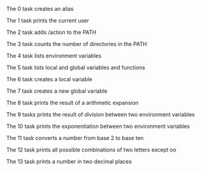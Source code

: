 The 0 task creates an alias

The 1 task prints the current user

The 2 task adds /action to the PATH

The 3 task counts the number of directories in the PATH

The 4 task lists environment variables

The 5 task lists local and global variables and functions

The 6 task creates a local variable

The 7 task creates a new global variable

The 8 task prints the result of a arithmetic expansion

The 9 tasks prints the result of division between two environment variables 

The 10 task prints the exponentiation between two environment variables

The 11 task converts a number from base 2 to base ten

The 12 task prints all possible combinations of two letters except oo

The 13 task prints a number in two decimal places 
